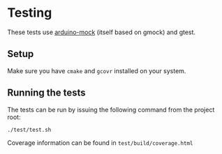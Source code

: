 # Testing
These tests use [arduino-mock](https://github.com/bt-trx/arduino-mock) (itself based on gmock) and gtest.

## Setup
Make sure you have `cmake` and `gcovr` installed on your system.

## Running the tests
The tests can be run by issuing the following command from the project root:

`./test/test.sh`

Coverage information can be found in `test/build/coverage.html`

